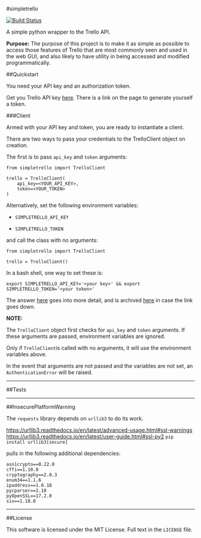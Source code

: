 #simpletrello

[![Build Status](https://travis-ci.org/csansone/simpletrello.svg?branch=master)](https://travis-ci.org/csansone/simpletrello)

A simple python wrapper to the Trello API.

**Purpose:** The purpose of this project is to make it as simple as possible to access those features of Trello that are most commonly seen and used in the web GUI, and also likely to have utility in being accessed and modified programmatically.

##Quickstart

You need your API key and an authorization token.

Get you Trello API key [here](https://trello.com/app-key). There is a link on the page to generate yourself a token.

###Client

Armed with your API key and token, you are ready to instantiate a client.

There are two ways to pass your credentials to the TrelloClient object on creation.

The first is to pass `api_key` and `token` arguments:

```
from simpletrello import TrelloClient

trello = TrelloClient(
	api_key=<YOUR_API_KEY>,
	token=<YOUR_TOKEN>
)
```

Alternatively, set the following environment variables:

* `SIMPLETRELLO_API_KEY`

* `SIMPLETRELLO_TOKEN`

and call the class with no arguments:

```
from simpletrello import TrelloClient

trello = TrelloClient()
```

In a bash shell, one way to set these is:

`export SIMPLETRELLO_API_KEY='<your key>' && export SIMPLETRELLO_TOKEN='<your token>'`

The answer [here](https://askubuntu.com/questions/58814/how-do-i-add-environment-variables/58828#58828) goes into more detail, and is archived [here](https://archive.is/Ug6CC) in case the link goes down.

**NOTE:**

The `TrelloClient` object first checks for `api_key` and `token` arguments. If these arguments are passed, environment variables are ignored.

Only if `TrelloClient`is called with no arguments, it will use the environment variables above.

In the event that arguments are not passed and the variables are not set, an `AuthenticationError` will be raised.

---

##Tests

---

##InsecurePlatformWarning

The `requests` library depends on `urllib3` to do its work.

https://urllib3.readthedocs.io/en/latest/advanced-usage.html#ssl-warnings
https://urllib3.readthedocs.io/en/latest/user-guide.html#ssl-py2
`pip install urllib3[secure]`

pulls in the following additional dependencies:

	asn1crypto==0.22.0
	cffi==1.10.0
	cryptography==2.0.3
	enum34==1.1.6
	ipaddress==1.0.18
	pycparser==2.18
	pyOpenSSL==17.2.0
	six==1.10.0


---

##License

This software is licensed under the MIT License. Full text in the `LICENSE` file.
